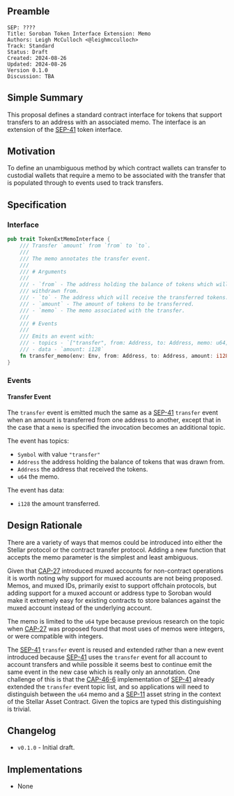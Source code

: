 ## Preamble

```
SEP: ????
Title: Soroban Token Interface Extension: Memo
Authors: Leigh McCulloch <@leighmcculloch>
Track: Standard
Status: Draft
Created: 2024-08-26
Updated: 2024-08-26
Version 0.1.0
Discussion: TBA
```

## Simple Summary

This proposal defines a standard contract interface for tokens that support transfers to an address with an associated
memo. The interface is an extension of the [SEP-41] token interface.

## Motivation

To define an unambiguous method by which contract wallets can transfer to custodial wallets that require a memo to be
associated with the transfer that is populated through to events used to track transfers.

## Specification

### Interface

```rust
pub trait TokenExtMemoInterface {
    /// Transfer `amount` from `from` to `to`.
    ///
    /// The memo annotates the transfer event.
    ///
    /// # Arguments
    ///
    /// - `from` - The address holding the balance of tokens which will be
    /// withdrawn from.
    /// - `to` - The address which will receive the transferred tokens.
    /// - `amount` - The amount of tokens to be transferred.
    /// - `memo` - The memo associated with the transfer.
    ///
    /// # Events
    ///
    /// Emits an event with:
    /// - topics - `["transfer", from: Address, to: Address, memo: u64]`
    /// - data - `amount: i128`
    fn transfer_memo(env: Env, from: Address, to: Address, amount: i128, memo: u64);
}
```

### Events

#### Transfer Event

The `transfer` event is emitted much the same as a [SEP-41] `transfer` event when an amount is transferred from one
address to another, except that in the case that a `memo` is specified the invocation becomes an additional topic.

The event has topics:

- `Symbol` with value `"transfer"`
- `Address` the address holding the balance of tokens that was drawn from.
- `Address` the address that received the tokens.
- `u64` the memo.

The event has data:

- `i128` the amount transferred.

## Design Rationale

There are a variety of ways that memos could be introduced into either the Stellar protocol or the contract transfer
protocol. Adding a new function that accepts the memo parameter is the simplest and least ambiguous.

Given that [CAP-27] introduced muxed accounts for non-contract operations it is worth noting why support for muxed
accounts are not being proposed. Memos, and muxed IDs, primarily exist to support offchain protocols, but adding support
for a muxed account or address type to Soroban would make it extremely easy for existing contracts to store balances
against the muxed account instead of the underlying account.

The memo is limited to the `u64` type because previous research on the topic when [CAP-27] was proposed found that most
uses of memos were integers, or were compatible with integers.

The [SEP-41] `transfer` event is reused and extended rather than a new event introduced because [SEP-41] uses the
`transfer` event for all account to account transfers and while possible it seems best to continue emit the same event
in the new case which is really only an annotation. One challenge of this is that the [CAP-46-6] implementation of
[SEP-41] already extended the `transfer` event topic list, and so applications will need to distinguish between the
`u64` memo and a [SEP-11] asset string in the context of the Stellar Asset Contract. Given the topics are typed this
distinguishing is trivial.

## Changelog

- `v0.1.0` - Initial draft.

## Implementations

- None

[Rust soroban-sdk]: https://github.com/stellar/rs-soroban-sdk
[SEP-41]: sep-0041.md
[CAP-27]: ../core/cap-0027.md
[CAP-46-6]: ../core/cap-0046-6.md
[SEP-11]: sep-0011.md
